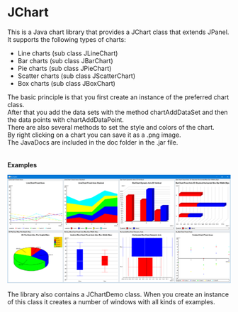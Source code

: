 <!--
 /********************************************************************************
 *                                                                               *
 * Copyright (C) 2022 Mees Mosseveld, Ouderkerk aan den IJssel, The Netherlands. *
 *                                                                               *
 * The JChart library is free software.                                          *
 * The JChart library is distributed in the hope that it will be useful, but     *
 * WITHOUT ANY WARRANTY; without even the implied warranty of MERCHANTABILITY    *
 * or FITNESS FOR A PARTICULAR PURPOSE.                                          *
 *                                                                               *
 * This file is part of the JChart library.                                      *
 *                                                                               *
 ********************************************************************************/
 -->

# JChart
This is a Java chart library that provides a JChart class that extends JPanel.<br>
It supports the following types of charts:

- Line charts (sub class JLineChart)
- Bar charts (sub class JBarChart)
- Pie charts (sub class JPieChart)
- Scatter charts (sub class JScatterChart)
- Box charts (sub class JBoxChart)

The basic principle is that you first create an instance of the preferred chart class.<br>
After that you add the data sets with the method chartAddDataSet and then the data points with chartAddDataPoint.<br>
There are also several methods to set the style and colors of the chart.<br>
By right clicking on a chart you can save it as a .png image.<br>
The JavaDocs are included in the doc folder in the .jar file.<br>
<br>
<br>
**Examples**

<img src="JChart Examples.png" alt="JChart Examples" title="JChart Examples" />

The library also contains a JChartDemo class. When you create an instance of this class
it creates a number of windows with all kinds of examples.